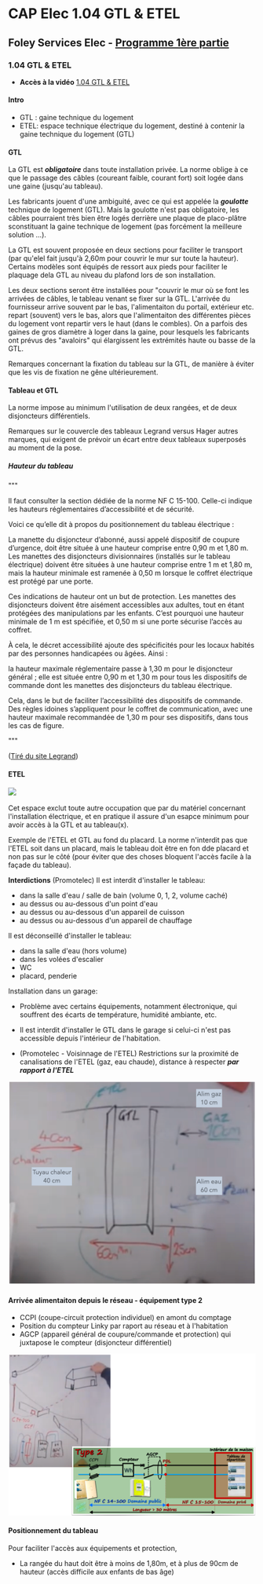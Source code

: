 # CAP Elec 1.04 GTL & ETEL
## Foley Services Elec - [Programme 1ère partie](../1ere_partie/README.md)

### 1.04 GTL & ETEL

- **Accès à la vidéo** [1.04 GTL & ETEL](https://youtu.be/xuFOlUG-MCU)

#### Intro

- GTL : gaine technique du logement
- ETEL: espace technique électrique du logement, destiné à contenir la gaine technique du logement (GTL)

#### GTL

La GTL est ***obligatoire*** dans toute installation privée. La norme oblige à ce que le passage des câbles (coureant faible, courant fort) soit logée dans une gaine (jusqu'au tableau).

Les fabricants jouent d'une ambiguité, avec ce qui est appelée la ***goulotte*** technique de logement (GTL). Mais la goulotte n'est pas obligatoire, les câbles pourraient très bien être logés derrière une plaque de placo-plâtre sconstituant la gaine technique de logement (pas forcément la meilleure solution ...).

La GTL est souvent proposée en deux sections pour faciliter le transport (par qu'elel fait jusqu'à 2,60m pour couvrir le mur sur toute la hauteur). Certains modèles sont équipés de ressort aux pieds pour faciliter le plaquage dela GTL au niveau du plafond lors de son installation.

Les deux sections seront être installées pour "couvrir le mur où se font les arrivées de câbles, le tableau venant se fixer sur la GTL. L'arrivée du fournisseur arrive souvent par le bas, l'alimentaiton du portail, extérieur etc. repart (souvent) vers le bas, alors que l'alimentaiton des différentes pièces du logement vont repartir vers le haut (dans le combles). On a parfois des gaines de gros diamètre à loger dans la gaine, pour lesquels les fabricants ont prévus des "avaloirs" qui élargissent les extrémités haute ou basse de la GTL.

Remarques concernant la fixation du tableau sur la GTL, de manière à éviter que les vis de fixation ne gêne ultérieurement.

#### Tableau et GTL

La norme impose au minimum l'utilisation de deux rangées, et de deux disjoncteurs différentiels.

Remarques sur le couvercle des tableaux Legrand versus Hager autres marques, qui exigent de prévoir un écart entre deux tableaux superposés au moment de la pose.

##### Hauteur du tableau

"""

Il faut consulter la section dédiée de la norme NF C 15-100. Celle-ci indique les hauteurs réglementaires d’accessibilité et de sécurité.

Voici ce qu’elle dit à propos du positionnement du tableau électrique :

La manette du disjoncteur d’abonné, aussi appelé dispositif de coupure d’urgence, doit être située à une hauteur comprise entre 0,90 m et 1,80 m.
Les manettes des disjoncteurs divisionnaires (installés sur le tableau électrique) doivent être situées à une hauteur comprise entre 1 m et 1,80 m, mais la hauteur minimale est ramenée à 0,50 m lorsque le coffret électrique est protégé par une porte.

Ces indications de hauteur ont un but de protection. Les manettes des disjoncteurs doivent être aisément accessibles aux adultes, tout en étant protégées des manipulations par les enfants. C’est pourquoi une hauteur minimale de 1 m est spécifiée, et 0,50 m si une porte sécurise l’accès au coffret.

À cela, le décret accessibilité ajoute des spécificités pour les locaux habités par des personnes handicapées ou âgées. Ainsi :

la hauteur maximale réglementaire passe à 1,30 m pour le disjoncteur général ;
elle est située entre 0,90 m et 1,30 m pour tous les dispositifs de commande dont les manettes des disjoncteurs du tableau électrique.

Cela, dans le but de faciliter l’accessibilité des dispositifs de commande. Des règles idoines s’appliquent pour le coffret de communication, avec une hauteur maximale recommandée de 1,30 m pour ses dispositifs, dans tous les cas de figure.

"""

([Tiré du site Legrand](https://www.legrand.fr/questions-frequentes/a-quelle-hauteur-doit-on-installer-un-tableau-electrique#:~:text=Les%20manettes%20des%20disjoncteurs%20divisionnaires,est%20prot%C3%A9g%C3%A9%20par%20une%20porte.))

#### ETEL

![](ETEL_GTL.jpg)

Cet espace exclut toute autre occupation que par du matériel concernant l'installation  électrique, et en pratique il assure d'un esapce minimum pour avoir accès à la GTL et au tableau(x).

Exemple de l'ETEL et GTL au fond du placard. La norme n'interdit pas que l'ETEL soit dans un placard, mais le tableau doit être en fon dde placard et non pas sur le côté (pour éviter que des choses bloquent l'accès facile à la façade du tableau).

**Interdictions** (Promotelec) Il est interdit d'installer le tableau:

- dans la salle d'eau / salle de bain (volume 0, 1, 2, volume caché)
- au dessus ou au-dessous d'un point d'eau
- au dessus ou au-dessous d'un appareil de cuisson
- au dessus ou au-dessous d'un appareil de chauffage

Il est déconseillé d'installer le tableau:

- dans la salle d'eau (hors volume)
- dans les volées d'escalier
- WC
- placard, penderie

Installation dans un garage:

- Problème avec certains équipements, notamment électronique, qui souffrent des écarts de température, humidité ambiante, etc.
- Il est interdit d'installer le GTL dans le garage si celui-ci n'est pas accessible depuis l'intérieur de l'habitation.

- (Promotelec - Voisinnage de l'ETEL) Restrictions sur la proximité de canalisations de l'ETEL (gaz, eau chaude), distance à respecter ***par rapport à l'ETEL***

![](./images/Restrictions_ETL.png)

#### Arrivée alimentaiton depuis le réseau - équipement type 2

- CCPI (coupe-circuit protection individuel) en amont du comptage
- Position du compteur Linky par raport au réseau et à l'habitation
- AGCP (appareil général de coupure/commande et protection) qui juxtapose le compteur (disjoncteur différentiel)

![](./images/Branchement_individuel_au_reseau_bis.png)

#### Positionnement du tableau

Pour faciliter l'accès aux équipements et protection,

- La rangée du haut doit être à moins de 1,80m, et à plus de 90cm de hauteur (accès difficile aux enfants de bas âge)